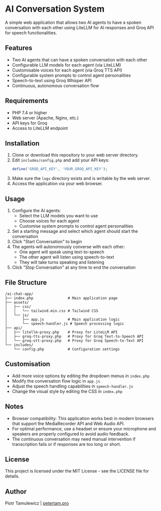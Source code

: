 # AI Conversation System

A simple web application that allows two AI agents to have a spoken conversation with each other using LiteLLM for AI responses and Groq API for speech functionalities.

## Features

- Two AI agents that can have a spoken conversation with each other
- Configurable LLM models for each agent (via LiteLLM)
- Customisable voices for each agent (via Groq TTS API)
- Configurable system prompts to control agent personalities
- Speech-to-text using Groq Whisper API
- Continuous, autonomous conversation flow

## Requirements

- PHP 7.4 or higher
- Web server (Apache, Nginx, etc.)
- API keys for Groq
- Access to LiteLLM endpoint

## Installation

1. Clone or download this repository to your web server directory.
2. Edit `includes/config.php` and add your API keys:
   ```php
   define('GROQ_API_KEY', 'YOUR_GROQ_API_KEY'); 
   ```
3. Make sure the `logs` directory exists and is writable by the web server.
4. Access the application via your web browser.

## Usage

1. Configure the AI agents:
   - Select the LLM models you want to use
   - Choose voices for each agent
   - Customise system prompts to control agent personalities
2. Set a starting message and select which agent should start the conversation
3. Click "Start Conversation" to begin
4. The agents will autonomously converse with each other:
   - One agent will speak using text-to-speech
   - The other agent will listen using speech-to-text
   - They will take turns speaking and listening
5. Click "Stop Conversation" at any time to end the conversation

## File Structure

```
/ai-chat-app/
├── index.php                # Main application page
├── assets/
│   ├── css/
│   │   └── tailwind.min.css # Tailwind CSS
│   └── js/
│       ├── app.js           # Main application logic
│       └── speech-handler.js # Speech processing logic
├── api/
│   ├── litellm-proxy.php    # Proxy for LiteLLM API
│   ├── groq-tts-proxy.php   # Proxy for Groq Text-to-Speech API
│   └── groq-stt-proxy.php   # Proxy for Groq Speech-to-Text API
└── includes/
    └── config.php           # Configuration settings
```

## Customisation

- Add more voice options by editing the dropdown menus in `index.php`
- Modify the conversation flow logic in `app.js`
- Adjust the speech handling capabilities in `speech-handler.js`
- Change the visual style by editing the CSS in `index.php`

## Notes

- Browser compatibility: This application works best in modern browsers that support the MediaRecorder API and Web Audio API.
- For optimal performance, use a headset or ensure your microphone and speakers are properly configured to avoid audio feedback.
- The continuous conversation may need manual intervention if transcription fails or if responses are too long or short.

## License

This project is licensed under the MIT License - see the LICENSE file for details.

## Author

Piotr Tamulewicz | [petertam.pro](https://petertam.pro/)